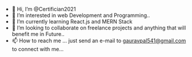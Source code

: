 - 👋 Hi, I’m @Certifician2021
- 👀 I’m interested in web Development and Programming..
- 🌱 I’m currently learning React.js and MERN Stack
- 💞️ I’m looking to collaborate on freelance projects and anything that will benefit me in Future..
- 📫 How to reach me ... just send an e-mail to gauravpal541@gmail.com to connect with me...

<!---
Certifician2021/Certifician2021 is a ✨ special ✨ repository because its `README.md` (this file) appears on your GitHub profile.
You can click the Preview link to take a look at your changes.
--->
